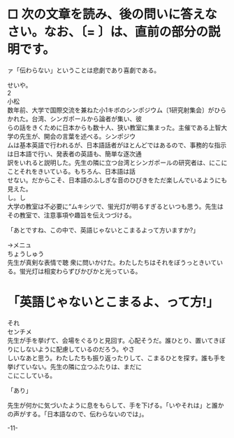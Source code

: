# □ 次の文章を読み、後の問いに答えなさい。なお、〔= 〕は、直前の部分の説明です。

ァ「伝わらない」ということは悲劇であり喜劇である。

せいや。<br>2<br>小松<br>数年前、大学で国際交流を兼ねた小1キボのシンポジウム〔1研究射集会〕がひらかれた。台湾、シンガポールから論者が集い、彼<br>らの話をきくために日本からも数十人、狭い教室に集まった。主催である上智大学の先生が、開会の言葉を述べる。シンポジウ<br>ムは基本英語で行われるが、日本語話者がほとんどではあるので、事務的な指示は日本語で行い、発表者の英語も、簡単な逐次通<br>訳をいれると説明した。先生の隣に立つ台湾とシンガポールの研究者は、にこにことそれをきいている。もちろん、日本語は話<br>せない。だからこそ、日本語のふしぎな音のひびきをただ楽しんでいるようにも見えた。<br>し。し<br>大学の教室は不必要に“ムキシツで、蛍光灯が明るすぎるといつも思う。先生はその教室で、注意事項や趣旨を伝えつづける。

「あとですね、この中で、英語じゃないとこまるよって方いますか?」

→メニュ<br>ちょうしゅう<br>先生が真剣な表情で聴 衆に問いかけた。わたしたちはそれをぼうっときいている。蛍光灯は相変わらずびかびかと光っている。

# 「英語じゃないとこまるよ、って方\!」

それ<br>センチメ<br>先生が手を挙げて、会場をぐるりと見回す。心配そうだ。誰ひとり、置いてきぼりにしないように配慮しているのだろう。やさ<br>しいなあと思う。わたしたちも振り返ったりして、こまるひとを探す。誰も手を挙げていない。先生の隣に立つふたりは、まだに<br>こにこしている。

「あり」

先生が何かに気づいたように息をもらして、手を下げる。「いやそれは」と誰かの声がする。「日本語なので、伝わらないのでは」。

\-11\-
